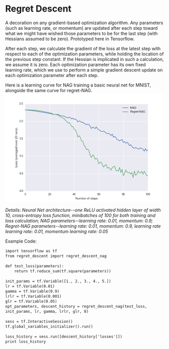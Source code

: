 # Regret Descent
A decoration on any gradient-based optimization algorithm. Any parameters (such as learning rate, or momentum) are updated after each step toward what we might have wished those parameters to be for the last step (with Hessians assumed to be zero). Prototyped here in Tensorflow.

After each step, we calculate the gradient of the loss at the latest step with respect to each of the optimization parameters, while holding the location of the previous step constant. If the Hessian is implicated in such a calculation, we assume it is zero. Each optimization parameter has its own fixed learning rate, which we use to perform a simple gradient descent update on each optimization parameter after each step.

Here is a learning curve for NAG training a basic neural net for MNIST, alongside the same curve for regret-NAG.
![Learning Curves for NAG and Regret-NAG](https://github.com/mkc1000/regret_descent/blob/master/nag_regret_nag.png?raw=true)

*Details: Neural Net architecture--one ReLU activated hidden layer of width 10, cross-entropy loss function, minibatches of 100 for both training and loss calculation; NAG parameters--learning rate: 0.01, momentum: 0.9; Regret-NAG parameters--learning rate: 0.01, momentum: 0.9, learning rate learning rate: 0.01, momentum learning rate: 0.05*

Example Code:

    import tensorflow as tf
    from regret_descent import regret_descent_nag
    
    def test_loss(parameters):
        return tf.reduce_sum(tf.square(parameters))
    
    init_params = tf.Variable([1., 2., 3., 4., 5.])
    lr = tf.Variable(0.01)
    gamma = tf.Variable(0.9)
    lrlr = tf.Variable(0.001)
    glr = tf.Variable(0.05)
    opt_parameters, descent_history = regret_descent_nag(test_loss, init_params, lr, gamma, lrlr, glr, 8)

    sess = tf.InteractiveSession()
    tf.global_variables_initializer().run()

    loss_history = sess.run([descent_history['losses']])
    print loss_history
